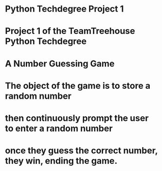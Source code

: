 # Python Techdegree Project 1
# Project 1 of the TeamTreehouse Python Techdegree
# A Number Guessing Game
# The object of the game is to store a random number
# then continuously prompt the user to enter a random number
# once they guess the correct number, they win, ending the game.
